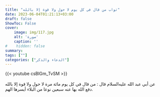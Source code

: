```yaml
---
title: "ثواب من قال في كل يوم لا حول ولا قوة إلا بالله"
date: 2023-06-04T01:21:13+03:00
draft: false
ShowToc: False
cover:
    image: img/117.jpg
    alt: 'صورة'
    caption: ''
#    hidden: false
summary: 
tags: [""]
categories: ["الدعاء والذكر"]
---
```

{{< youtube csBlGm_TvSM >}}  
 <br>
عن أبي عبد الله
عليه‌السلام قال : من قال في كل يوم مائة مرة لا حول ولا قوة إلا بالله
دفع الله بها عنه سبعين نوعا من البلاء أيسرها الهم.

